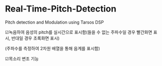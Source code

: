 # Real-Time-Pitch-Detection
Pitch detection and Modulation using Tarsos DSP



☑녹음하여 음성의 pitch를 실시간으로 표시함(들을 수 없는 주파수일 경우 빨간화면 표시, 반대일 경우 초록화면 표시)


(주파수를 측정하여 2차원 배열을 통해 음계를 표시함)


☑목소리 변조 기능
